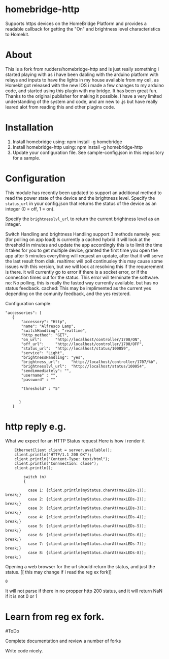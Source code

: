 # homebridge-http

Supports https devices on the HomeBridge Platform and provides a readable callback for getting the "On" and brightness level characteristics to Homekit.

# About
This is a fork from  rudders/homebridge-http and is just really something i started playing with as i have been dabling with the arduino platform with relays and inputs to have the lights in my house available from my cell, as Homekit got released with the new IOS i made a few changes to my arduino code, and started using this plugin with my bridge. It has been great fun. Thanks to the original publisher for making it possible. I have a very limited understanding of the system and code, and am new to .js but have really leared alot from reading this and other plugins code.

# Installation

1. Install homebridge using: npm install -g homebridge
2. Install homebridge-http using: npm install -g homebridge-http
3. Update your configuration file. See sample-config.json in this repository for a sample. 

# Configuration

This module has recently been updated to support an additional method to read the power state of the device and the brightness level. Specify the `status_url` in your config.json that returns the status of the device as an integer (0 = off, 1 = on). 

Specify the `brightnesslvl_url` to return the current brightness level as an integer.

Switch Handling and brightness Handling support 3 methods namely: 
yes: 	(for polling on app load) is currently a cached hybrid it will look at the threshold in minutes and update the app accordingly
	this is to limit the time it takes for you to get multiple device, granted the first time you open the app after 5 minutes everything will request an update, after that it will serve the last result from disk.
realtime: will poll continusley this may cause some issues with this version, but we will look at resolving this if the requerement is 	there. it will currently go to error if there is a socket error, or if the connection times out for the status. This error will 		terminate the software.
no:	No polling, this is really the fasted way currently available. but has no status feedback.
cached: This may be implimented as the current yes depending on the comunity feedback, and the yes restored.


Configuration sample:

 ```
"accessories": [ 
	{
		"accessory": "Http",
		"name": "Alfresco Lamp",
		"switchHandling": "realtime",
		"http_method": "GET",
		"on_url":      "http://localhost/controller/1700/ON",
		"off_url":     "http://localhost/controller/1700/OFF",
		"status_url":  "http://localhost/status/100059",
		"service": "Light",
		"brightnessHandling": "yes",
		"brightness_url":     "http://localhost/controller/1707/%b",
		"brightnesslvl_url":  "http://localhost/status/100054",
		"sendimmediately": "",
		"username" : "",
		"password" : ""	
		
		"threshold" : "5"
		
		
       } 
    ]
```

# http reply e.g.
What we expect for an HTTP Status request Here is how i render it

```
    EthernetClient client = server.available();
    client.println("HTTP/1.1 200 OK");
    client.println("Content-Type: text/html");
    client.println("Connnection: close");
    client.println();
    
        switch (n)
        {
          
          case 1: {client.println(myStatus.charAt(maxLEDs-1));         break;}
          case 2: {client.println(myStatus.charAt(maxLEDs-2));         break;}
          case 3: {client.println(myStatus.charAt(maxLEDs-3));         break;}
          case 4: {client.println(myStatus.charAt(maxLEDs-4));         break;}
          case 5: {client.println(myStatus.charAt(maxLEDs-5));         break;}
          case 6: {client.println(myStatus.charAt(maxLEDs-6));         break;}
          case 7: {client.println(myStatus.charAt(maxLEDs-7));         break;}
          case 8: {client.println(myStatus.charAt(maxLEDs-8));         break;}
```          
   
Opening a web browser for the url should return the status, and just the status. [[ this may change if i read the reg ex fork]]
```   
0
```

It will not parse if there in no propper http 200 status, and it will return NaN if it is not 0 or 1 




#  Learn from reg ex fork.
#ToDo

Complete documentation and review a number of  forks

Write code nicely.
